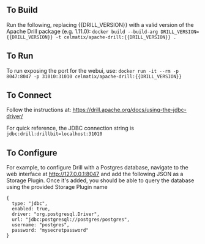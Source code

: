 To Build
--------
Run the following, replacing {{DRILL_VERSION}} with a valid version of the Apache Drill package (e.g. 1.11.0):
`docker build --build-arg DRILL_VERSION={{DRILL_VERSION}} -t celmatix/apache-drill:{{DRILL_VERSION}} .`

To Run
------
To run exposing the port for the webui, use:
`docker run -it --rm -p 8047:8047 -p 31010:31010 celmatix/apache-drill:{{DRILL_VERSION}}`

To Connect
----------
Follow the instructions at: https://drill.apache.org/docs/using-the-jdbc-driver/

For quick reference, the JDBC connection string is `jdbc:drill:drillbit=localhost:31010`

To Configure
------------
For example, to configure Drill with a Postgres database, navigate to the web interface at http://127.0.0.1:8047 and add the following JSON as a Storage Plugin. Once it's added, you should be able to query the database using the provided Storage Plugin name
```
{
  type: "jdbc",
  enabled: true,
  driver: "org.postgresql.Driver",
  url: "jdbc:postgresql://postgres/postgres",
  username: "postgres",
  password: "mysecretpassword"
}
```
